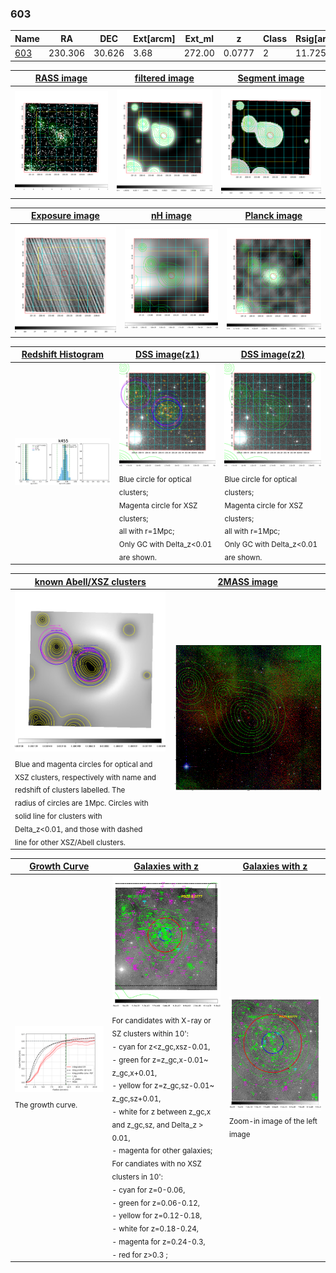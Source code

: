 <div STYLE="page-break-after: always;"></div>

### 603

|Name          |RA          |DEC      | Ext[arcm] | Ext_ml | z    | Class| Rsig[arcmin] | CRsig[c/s] | CR500[c/s] | R500[Mpc] |L500[erg/s]|F500[erg/s/cm^2]| M500[Msun]|Tx[keV]|beta|GC(XSZ,Delta_z<0.01)| GC(OPT,Delta_z<0.01)|GC|alias|
|--------------|------------|------------|---|---|-----------|--------|------|------|----|----|----|----|----|----|----|----|----|----|---|
|[603](script/603.md)     | 230.306       | 30.626       | 3.68    | 272.00   | 0.0777 | 2   | 11.725 |0.604 |0.602 |1.015 |1.758e+44 |1.184e-11 |3.200e+14 |4.497 |1.499 |Tar, |Wen, |Tar, |k455|

|[RASS image](../image/603/603_img.pdf)|[filtered image](../image/603/603_fil.pdf)|[Segment image](../image/603/603_seg.pdf)|
|-------------------|--------------------|-------------------|
| <img src="../image/603/603_img.png" width="300">  | <img src="../image/603/603_fil.png" width="300">   | <img src="../image/603/603_seg.png" width="300">  |

|[Exposure image](../image/603/603_mex.pdf)| [nH image](../image/603/603_nh.pdf)| [Planck image](../image/603/603_p.pdf)|
|-------------------|--------------------|-------------------|
|<img src="../image/603/603_mex.png" width="300">   | <img src="../image/603/603_nh.png" width="300">    | <img src="../image/603/603_p.png" width="300"> |

|[Redshift Histogram](../image/603/603_zg.pdf) | [DSS image(z1)](../image/603/603_dss_z1.pdf)      |  [DSS image(z2)](../image/603/603_dss_z2.pdf)    |
|-------------------|--------------------|-------------------|
|<img src="../image/603/603_zg.png" width="300"> |<img src="../image/603/603_dss_z1.png" width="300"> <sub><br>Blue circle for optical clusters; <br>Magenta circle for XSZ clusters; <br>all with r=1Mpc; <br>Only GC with Delta_z<0.01 are shown. </sub>| <img src="../image/603/603_dss_z2.png" width="300"><sub><br>Blue circle for optical clusters; <br>Magenta circle for XSZ clusters; <br>all with r=1Mpc; <br>Only GC with Delta_z<0.01 are shown. </sub> |

|[known Abell/XSZ clusters](../image/603/603_m.pdf) | [2MASS image](../image/603/603_2mass.pdf)      |
|-------------------|-------------------|
|<img src=../image/603/603_m.png width="300"> <sub><br>Blue and magenta circles for optical and <br>XSZ clusters, respectively with name and <br>redshift of clusters labelled. The <br>radius of circles are 1Mpc. Circles with <br>solid line for clusters with <br>Delta_z<0.01, and those with dashed <br>line for other XSZ/Abell clusters.        </sub>|<img src="../image/603/603_2mass.png" width="300">  |

|[Growth Curve](../image/603/603_gca_all.png) |[Galaxies with z](../image/603/603_opt_ned.pdf) |[Galaxies with z](../image/603/603_opt_ned_zoom.pdf) |
|-------------------|-------------------|-------------------|
| <img src="../image/603/603_gca_all.png" width="300"> <sub><br>The growth curve.</sub>| <img src=../image/603/603_opt_ned.png width="300"> <br><sub> For candidates with X-ray or SZ clusters within 10': <br> - cyan for z<z_gc,xsz-0.01, <br> - green for z=z_gc,x-0.01~ z_gc,x+0.01, <br> - yellow for z=z_gc,sz-0.01~ z_gc,sz+0.01, <br> - white for z between z_gc,x and z_gc,sz, and Delta_z > 0.01, <br> - magenta for other galaxies; <br>For candiates with no XSZ clusters in 10': <br> - cyan for z=0-0.06, <br> - green for z=0.06-0.12, <br> - yellow for z=0.12-0.18, <br> - white for z=0.18-0.24, <br> - magenta for z=0.24-0.3, <br> - red for z>0.3 ;  </sub>|<img src=../image/603/603_opt_ned_zoom.png width="300">  <br><sub> Zoom-in image of the left image</sub>|




